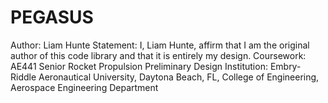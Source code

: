 # PEGASUS

Author: Liam Hunte
Statement: I, Liam Hunte, affirm that I am the original author of this code library and that it is entirely my design.
Coursework: AE441 Senior Rocket Propulsion Preliminary Design
Institution: Embry-Riddle Aeronautical University, Daytona Beach, FL, College of Engineering, Aerospace Engineering Department
